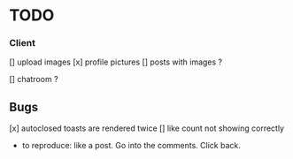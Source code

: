 # TODO

### Client


[] upload images
  [x] profile pictures
  [] posts with images ?

[] chatroom ?

## Bugs

[x] autoclosed toasts are rendered twice
[] like count not showing correctly
  - to reproduce: like a post. Go into the comments. Click back.
